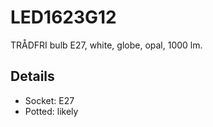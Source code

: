 # LED1623G12
TRÅDFRI bulb E27, white, globe, opal, 1000 lm.

## Details

* Socket: E27
* Potted: likely
